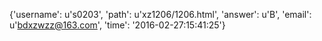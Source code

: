 {'username': u's0203', 'path': u'xz1206/1206.html', 'answer': u'B', 'email': u'bdxzwzz@163.com', 'time': '2016-02-27:15:41:25'}